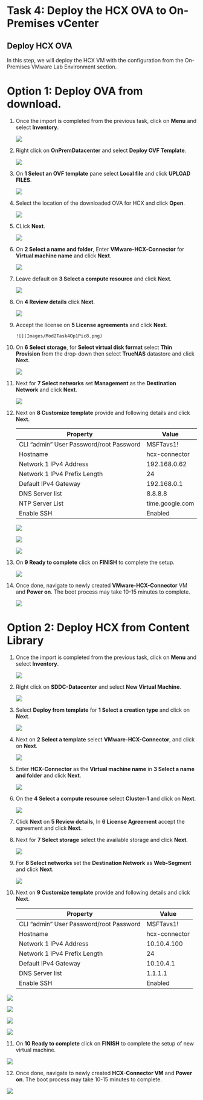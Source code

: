 # Task 4: Deploy the HCX OVA to On-Premises vCenter

## Deploy HCX OVA

In this step, we will deploy the HCX VM with the configuration from the On-Premises VMware Lab Environment section.

# Option 1: Deploy OVA from download.

1. Once the import is completed from the previous task, click on **Menu** and select **Inventory**. 

    ![](Images/Mod2Task4Pic1.png)

2. Right click on **OnPremDatacenter** and select **Deploy OVF Template**.

     ![](Images/Mod2Task4Op1Pic1.png)

3. On **1 Select an OVF template** pane select **Local file** and click **UPLOAD FILES**. 

     ![](Images/Mod2Task4Op1Pic2.png)

4. Select the location of the downloaded OVA for HCX and click **Open**.

      ![](Images/Mod2Task4Op1Pic3.png)
       
5.  CLick **Next**.

      ![](Images/Mod2Task4Op1Pic4.png)

6. On **2 Select a name and folder**, Enter **VMware-HCX-Connector** for **Virtual machine name** and click **Next**.

      ![](Images/Mod2Task4Op1Pic5.png)      

7. Leave default on **3 Select a compute resource** and click **Next**.

      ![](Images/Mod2Task4Op1Pic6.png)

8. On **4 Review details** click **Next**.

      ![](Images/Mod2Task4Op1Pic7.png)

9. Accept the license on **5 License agreements** and click **Next**.

       ![](Images/Mod2Task4Op1Pic8.png)
        
10. On **6 Select storage**, for **Select virtual disk format** select  **Thin Provision** from the drop-down then select **TrueNAS** datastore and click **Next**.

       ![](Images/Mod2Task4Op1Pic9.png)

11. Next for **7 Select networks** set **Management** as the **Destination Network** and click **Next**.

       ![](Images/Mod2Task4Op1Pic10.png)

12. Next on **8 Customize template** provide and following details and click **Next**.   
    
       |Property| Value| 
       |---|---|
       |CLI “admin” User Password/root Password| MSFTavs1!|
       |Hostname| hcx-connector|
       |Network 1 IPv4 Address| 192.168.0.62|
       |Network 1 IPv4 Prefix Length| 24|
       |Default IPv4 Gateway| 192.168.0.1|
       |DNS Server list| 8.8.8.8|
       |NTP Server List| time.google.com|
       |Enable SSH| Enabled|

      ![](Images/Mod2Task4Op1Pic11.1.png)
      
      ![](Images/Mod2Task4Op1Pic11.2.png)
      
      ![](Images/Mod2Task4Op1Pic11.3.png)

13. On **9 Ready to complete** click on **FINISH** to complete the setup.

       ![](Images/Mod2Task4Op1Pic12.png)

14. Once done, navigate to newly created **VMware-HCX-Connector** VM and **Power on**. The boot process may take 10-15 minutes to complete.

       ![](Images/Mod2Task4Op1Pic13.png)

# Option 2: Deploy HCX from Content Library

1. Once the import is completed from the previous task, click on **Menu** and select **Inventory**. 

    ![](Images/Mod2Task4Pic1.png)
    
2. Right click on **SDDC-Datacenter** and select **New Virtual Machine**.

    ![](Images/Mod2Task4Pic2.png)
   
3. Select **Deploy from template** for **1 Select a creation type** and click on **Next**.

    ![](Images/Mod2Task4Pic3.png)
    
4. Next on **2 Select a template** select **VMware-HCX-Connector**, and click on **Next**.    

    ![](Images/Mod2Task4Pic4.png)
    
5. Enter **HCX-Connector** as the **Virtual machine name** in **3 Select a name and folder** and click **Next**.  

     ![](Images/Mod2Task4Pic5.png) 
     
6. On the **4 Select a compute resource** select **Cluster-1** and click on **Next**.

     ![](Images/Mod2Task4Pic6.png)
     
7. Click **Next** on **5 Review details**, In **6 License Agreement** accept the agreement and click **Next**.

8. Next for **7 Select storage** select the available storage and click **Next**.

    ![](Images/Mod2Task4Pic8.png)
  
9. For **8 Select networks** set the **Destination Network** as **Web-Segment** and click **Next**.
  
     ![](Images/Mod2Task4Pic9.png)

10.  Next on **9 Customize template** provide and following details and click **Next**.

       |Property| Value| 
       |---|---|
       |CLI “admin” User Password/root Password| MSFTavs1!|
       |Hostname| hcx-connector|
       |Network 1 IPv4 Address| 10.10.4.100|
       |Network 1 IPv4 Prefix Length| 24|
       |Default IPv4 Gateway| 10.10.4.1|
       |DNS Server list| 1.1.1.1|
       |Enable SSH| Enabled|
 
  ![](Images/Mod2Task4Pic10.1.png)
     
  ![](Images/Mod2Task4Pic10.2.png)
     
  ![](Images/Mod2Task4Pic10.3.png)
    
  ![](Images/Mod2Task4Pic10.4.png)
   
11. On **10 Ready to complete** click on **FINISH** to complete the setup of new virtual machine.

   ![](Images/Mod2Task4Pic11.png)
   
12. Once done, navigate to newly created **HCX-Connector VM** and **Power on**. The boot process may take 10-15 minutes to complete.   

   ![](Images/Mod2Task4Pic12.png)
